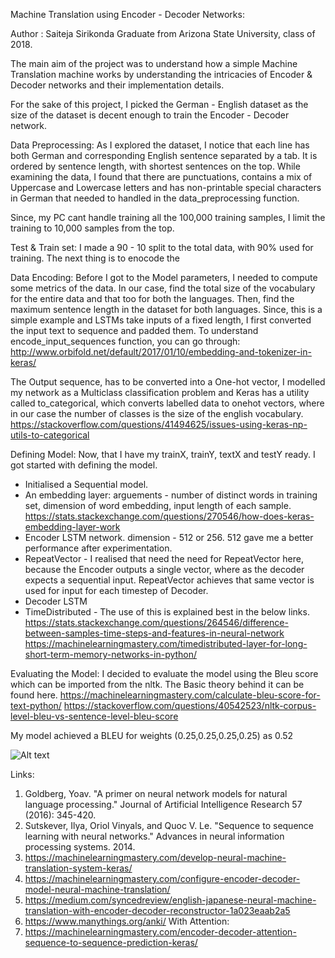 Machine Translation using Encoder - Decoder Networks:

Author : Saiteja Sirikonda
Graduate from Arizona State University, class of 2018.

The main aim of the project was to understand how a simple Machine Translation machine works by understanding the intricacies of Encoder & Decoder networks and their implementation details.

For the sake of this project, I picked the German - English dataset as the size of the dataset is decent enough to train the Encoder - Decoder network.

Data Preprocessing:
As I explored the dataset, I notice that each line has both German and corresponding English sentence separated by a tab. It is ordered by sentence length, with shortest sentences on the top. While examining the data, I found that there are punctuations, contains a mix of Uppercase and Lowercase letters and has non-printable special characters in German that needed to handled in the data_preprocessing function.

Since, my PC cant handle training all the 100,000 training samples, I limit the training to 10,000 samples from the top.

Test & Train set:
I made a 90 - 10 split to the total data, with 90% used for training. The next thing is to enocode the

Data Encoding:
Before I got to the Model parameters, I needed to compute some metrics of the data. In our case, find the total size of the vocabulary for the entire data and that too for both the languages. Then, find the maximum sentence length in the dataset for both languages.
Since, this is a simple example and LSTMs take inputs of a fixed length, I first converted the input text to sequence and padded them.
To understand encode_input_sequences function, you can go through:
http://www.orbifold.net/default/2017/01/10/embedding-and-tokenizer-in-keras/

The Output sequence, has to be converted into a One-hot vector, I modelled my network as a Multiclass classification problem and Keras has a utility called to_categorical, which converts labelled data to onehot vectors, where in our case the number of classes is the size of the english vocabulary.
https://stackoverflow.com/questions/41494625/issues-using-keras-np-utils-to-categorical

Defining Model:
Now, that I have my trainX, trainY, textX and testY ready. I got started with defining the model.
 - Initialised a Sequential model.
 - An embedding layer: arguements - number of distinct words in training set, dimension of word embedding, input length of each sample.
 https://stats.stackexchange.com/questions/270546/how-does-keras-embedding-layer-work
 - Encoder LSTM network. dimension - 512 or 256. 512 gave me a better performance after experimentation.
 - RepeatVector - I realised that need the need for RepeatVector here, because the Encoder outputs a single vector, where as the decoder expects a sequential input. RepeatVector achieves that same vector is used for input for each timestep of Decoder.
 - Decoder LSTM
 - TimeDistributed - The use of this is explained best in the below links.
https://stats.stackexchange.com/questions/264546/difference-between-samples-time-steps-and-features-in-neural-network
https://machinelearningmastery.com/timedistributed-layer-for-long-short-term-memory-networks-in-python/


Evaluating the Model:
I decided to evaluate the model using the Bleu score which can be imported from the nltk. The Basic theory behind it can be found here.
https://machinelearningmastery.com/calculate-bleu-score-for-text-python/
https://stackoverflow.com/questions/40542523/nltk-corpus-level-bleu-vs-sentence-level-bleu-score

My model achieved a BLEU for weights (0.25,0.25,0.25,0.25) as 0.52

![Alt text](https://github.com/saiteja93/Machine-Translation-German---English-tentatively-/blob/master/img.PNG?raw=true "Screenshot of execution")








Links:
1. Goldberg, Yoav. "A primer on neural network models for natural language processing." Journal of Artificial Intelligence Research 57 (2016): 345-420.
2. Sutskever, Ilya, Oriol Vinyals, and Quoc V. Le. "Sequence to sequence learning with neural networks." Advances in neural information processing systems. 2014.
3. https://machinelearningmastery.com/develop-neural-machine-translation-system-keras/
4. https://machinelearningmastery.com/configure-encoder-decoder-model-neural-machine-translation/
5. https://medium.com/syncedreview/english-japanese-neural-machine-translation-with-encoder-decoder-reconstructor-1a023eaab2a5
5. https://www.manythings.org/anki/
With Attention:
6. https://machinelearningmastery.com/encoder-decoder-attention-sequence-to-sequence-prediction-keras/
